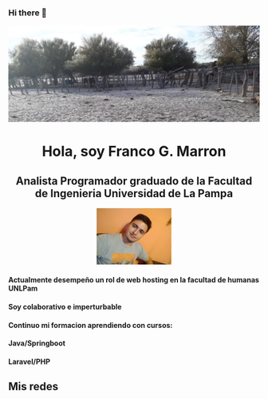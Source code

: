 ### Hi there 👋

<div  id="header">
  <img src=/portada.jpg width= "900"  />
  <div id="myProfile" align="center">
      <h1> Hola, soy Franco G. Marron </h1>
      <h2> Analista Programador graduado de la Facultad de Ingenieria   Universidad de La Pampa </h2>
      <img src=/foto.jpg width= "150"/>
  </div>
  <div id="aboutMy">
    <div align="rigt">
      <h4> Actualmente desempeño un rol de web hosting en la facultad de humanas UNLPam </h4>
      <h4> Soy colaborativo e imperturbable  </h4>
      <h4> Continuo mi formacion aprendiendo con cursos: </h4>
      <h4>     Java/Springboot</h4>
      <h4>      Laravel/PHP </h4>
    </div>
    <div align="left">
      <h2> Mis redes </h2>
      <a href=https://www.linkedin.com/in/franco-guillermo-marr%C3%B3n-61473823b/><i class="fa fa-linkedin" aria-hidden="true"></i></a>
    </div>
  </div>
</div>
<!--
**francogmarron/francogmarron** is a ✨ _special_ ✨ repository because its `README.md` (this file) appears on your GitHub profile.

Here are some ideas to get you started:

- 🔭 I’m currently working on ...
- 🌱 I’m currently learning ...
- 👯 I’m looking to collaborate on ...
- 🤔 I’m looking for help with ...
- 💬 Ask me about ...
- 📫 How to reach me: ...
- 😄 Pronouns: ...
- ⚡ Fun fact: ...
-->
